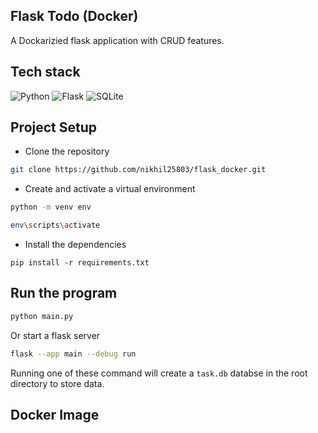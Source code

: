 ## Flask Todo (Docker)

A Dockarizied flask application with CRUD features. 

## Tech stack
![Python](https://img.shields.io/badge/python-3670A0?style=for-the-badge&logo=python&logoColor=ffdd54) ![Flask](https://img.shields.io/badge/flask-%23000.svg?style=for-the-badge&logo=flask&logoColor=white) ![SQLite](https://img.shields.io/badge/sqlite-%2307405e.svg?style=for-the-badge&logo=sqlite&logoColor=white)

## Project Setup
+ Clone the repository
```bash
git clone https://github.com/nikhil25803/flask_docker.git
```

+ Create and activate a virtual environment
```bash
python -m venv env
```

```bash
env\scripts\activate
```

+ Install the dependencies
```
pip install -r requirements.txt
```

## Run the program
```bash
python main.py
```
Or start a flask server

```bash
flask --app main --debug run
```

Running one of these command will create a `task.db` databse in the root directory to store data.

## Docker Image